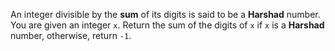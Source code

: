 An integer divisible by the **sum** of its digits is said to be a **Harshad** number. You are given an integer `x`. Return the sum of the digits of `x` if `x` is a **Harshad** number, otherwise, return `-1`.